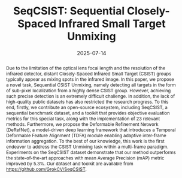 ---
title: "SeqCSIST: Sequential Closely-Spaced Infrared Small Target Unmixing"

authors:
- Ximeng Zhai
- Bohan Xu
- Yaohong Chen
- Hao Wang
- Kehua Guo
- admin

author_notes:
- 
- 
- Corresponding Author
- 
- 
- Corresponding Author

date: "2025-07-14"

publication_types: ["article-journal"]

publication: "IEEE Transactions on Geoscience and Remote Sensing"
publication_short: "IEEE TGRS"
pages: "1-1"
publisher: "IEEE"
doi: "10.1109/TGRS.2025.3588753"

abstract: |
  Due to the limitation of the optical lens focal length and the resolution of the infrared detector, distant Closely-Spaced Infrared Small Target (CSIST) groups typically appear as mixing spots in the infrared image. In this paper, we propose a novel task, Sequential CSIST Unmixing, namely detecting all targets in the form of sub-pixel localization from a highly dense CSIST group. However, achieving such precise detection is an extremely difficult challenge. In addition, the lack of high-quality public datasets has also restricted the research progress. To this end, firstly, we contribute an open-source ecosystem, including SeqCSIST, a sequential benchmark dataset, and a toolkit that provides objective evaluation metrics for this special task, along with the implementation of 23 relevant methods. Furthermore, we propose the Deformable Refinement Network (DeRefNet), a model-driven deep learning framework that introduces a Temporal Deformable Feature Alignment (TDFA) module enabling adaptive inter-frame information aggregation. To the best of our knowledge, this work is the first endeavor to address the CSIST Unmixing task within a multi-frame paradigm. Experiments on the SeqCSIST dataset demonstrate that our method outperforms the state-of-the-art approaches with mean Average Precision (mAP) metric improved by 5.3%. Our dataset and toolkit are available from https://github.com/GrokCV/SeqCSIST.

summary: This paper proposes SeqCSIST, a new task and benchmark for sequential closely-spaced infrared small target unmixing, and introduces DeRefNet for adaptive inter-frame information aggregation.

tags:
- Infrared Small Target Detection
- CSIST
- Deep Learning
- SeqCSIST
- DeRefNet

featured: false

url_pdf: "https://arxiv.org/pdf/2507.09556"
url_code: "https://github.com/GrokCV/SeqCSIST"
url_dataset: ""
url_poster: ""
url_project: ""
url_slides: ""
url_source: ""
url_video: ""

image:
  preview_only: false
--- 